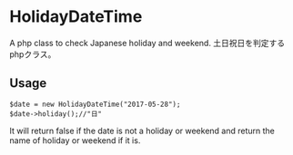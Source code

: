 # HolidayDateTime
A php class to check Japanese holiday and weekend. 土日祝日を判定するphpクラス。

## Usage

```
$date = new HolidayDateTime("2017-05-28");
$date->holiday();//"日"
```

It will return false if the date is not a holiday or weekend and return the name of holiday or weekend if it is.
